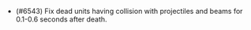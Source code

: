 - (#6543) Fix dead units having collision with projectiles and beams for 0.1-0.6 seconds after death.

